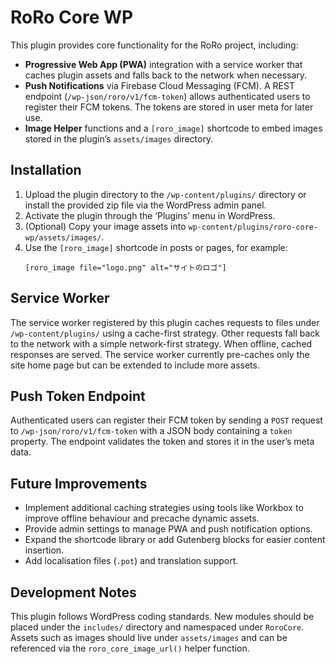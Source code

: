 # RoRo Core WP

This plugin provides core functionality for the RoRo project, including:

- **Progressive Web App (PWA)** integration with a service worker that caches
  plugin assets and falls back to the network when necessary.
- **Push Notifications** via Firebase Cloud Messaging (FCM). A REST endpoint
  (`/wp-json/roro/v1/fcm-token`) allows authenticated users to register their
  FCM tokens. The tokens are stored in user meta for later use.
- **Image Helper** functions and a `[roro_image]` shortcode to embed images
  stored in the plugin’s `assets/images` directory.

## Installation

1. Upload the plugin directory to the `/wp-content/plugins/` directory or
   install the provided zip file via the WordPress admin panel.
2. Activate the plugin through the ‘Plugins’ menu in WordPress.
3. (Optional) Copy your image assets into `wp-content/plugins/roro-core-wp/assets/images/`.
4. Use the `[roro_image]` shortcode in posts or pages, for example:
   ```
   [roro_image file="logo.png" alt="サイトのロゴ"]
   ```

## Service Worker

The service worker registered by this plugin caches requests to files under
`/wp-content/plugins/` using a cache-first strategy. Other requests fall back
to the network with a simple network-first strategy. When offline, cached
responses are served. The service worker currently pre-caches only the site
home page but can be extended to include more assets.

## Push Token Endpoint

Authenticated users can register their FCM token by sending a `POST` request to
`/wp-json/roro/v1/fcm-token` with a JSON body containing a `token` property.
The endpoint validates the token and stores it in the user’s meta data.

## Future Improvements

- Implement additional caching strategies using tools like Workbox to improve
  offline behaviour and precache dynamic assets.
- Provide admin settings to manage PWA and push notification options.
- Expand the shortcode library or add Gutenberg blocks for easier content
  insertion.
- Add localisation files (`.pot`) and translation support.

## Development Notes

This plugin follows WordPress coding standards. New modules should be placed
under the `includes/` directory and namespaced under `RoroCore`. Assets such as
images should live under `assets/images` and can be referenced via the
`roro_core_image_url()` helper function.
